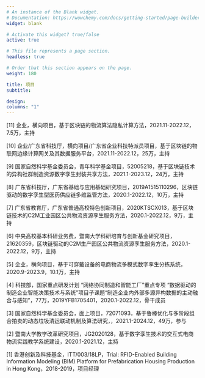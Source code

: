 ```yaml
---
# An instance of the Blank widget.
# Documentation: https://wowchemy.com/docs/getting-started/page-builder/
widget: blank

# Activate this widget? true/false
active: true

# This file represents a page section.
headless: true

# Order that this section appears on the page.
weight: 180

title: 项目
subtitle: 

design:
columns: "1"
---
```


[11] 企业，横向项目，基于区块链的物流算法隐私计算方法，2021.11-2022.12，7.5万，主持

[10] 企业/广东省科技厅，横向项目/广东省企业科技特派员项目，基于区块链的物联网边缘计算网关及其数据服务平台，2021.11-2022.12，25万，主持

[9] 国家自然科学基金委员会，青年科学基金项目，52005218，基于区块链技术的异构社群制造资源数字孪生封装共享方法，2021.1-2023.12，24万，主持

[8] 广东省科技厅，广东省基础与应用基础研究项目，2019A1515110296，区块链驱动的数字孪生型医药供应链多维监管方法，2020.1-2022.12，10万，主持

[7] 广东省教育厅，广东省普通高校特色创新项目，2020KTSCX013，基于区块链技术的C2M工业园区公共物流资源孪生服务方法，2020.1-2022.12，9万，主持

[6] 中央高校基本科研业务费，暨南大学科研培育与创新基金研究项目，21620359，区块链驱动的C2M生产园区公共物流资源孪生服务方法，2020.1-2022.12，9万，主持

[5] 企业，横向项目，基于可穿戴设备的电商物流多模式数字孪生分拣系统，2020.9-2023.9，10.1万，主持

[4] 科技部，国家重点研发计划 “网络协同制造和智能工厂”重点专项 “数据驱动的制造企业智能决策技术与系统”项目子课题“制造企业内外部多源异构数据的主动融合与感知”，77万，2019YFB1705401，2020.1-2022.12，骨干成员

[3] 国家自然科学基金委员会，面上项目，72071093，基于鲁棒优化与多阶段组合拍卖的动态垃圾清运联动机制及算法研究，，2021.1-2024.12，49万，参与

[2] 暨南大学教学改革研究项目，JG2020128，基于数字孪生技术的交互式电商物流实践教学系统建设，2020.1-2021.12，主持

[1] 香港创新及科技基金，ITT/003/18LP，Trial: RFID-Enabled Building Information Modeling (BIM) Platform for Prefabrication Housing Production in Hong Kong，2018-2019，项目经理



